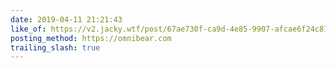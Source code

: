 ```yaml
---
date: 2019-04-11 21:21:43
like_of: https://v2.jacky.wtf/post/67ae730f-ca9d-4e85-9907-afcae6f24c81
posting_method: https://omnibear.com
trailing_slash: true
---
```

